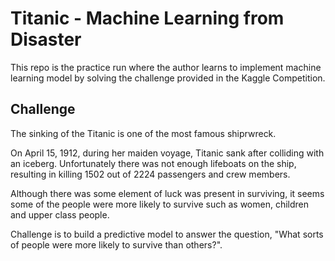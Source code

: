 # Titanic - Machine Learning from Disaster
This repo is the practice run where the author learns to implement machine learning model by solving the challenge provided in the Kaggle Competition.

## Challenge
The sinking of the Titanic is one of the most famous shiprwreck.

On April 15, 1912, during her maiden voyage, Titanic sank after colliding with an iceberg. Unfortunately there was not enough lifeboats on the ship, resulting in killing 1502 out of 2224 passengers and crew members.

Although there was some element of luck was present in surviving, it seems some of the people were more likely to survive such as women, children and upper class people.

Challenge is to build a predictive model to answer the question, "What sorts of people were more likely to survive than others?".
